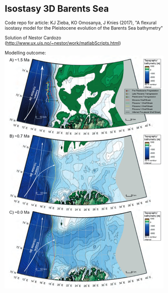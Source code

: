 # Isostasy 3D Barents Sea
Code repo for article: KJ Zieba, KO Omosanya, J Knies (2017), "A flexural isostasy model for the Pleistocene evolution of the Barents Sea bathymetry"

Solution of Nestor Cardozo (http://www.ux.uis.no/~nestor/work/matlabScripts.html)

Modelling outcome:
![Image from the article](https://github.com/kriszieba/isostasy/blob/master/Screenshot_2020-08-31%20article%20pdf.png)
 
